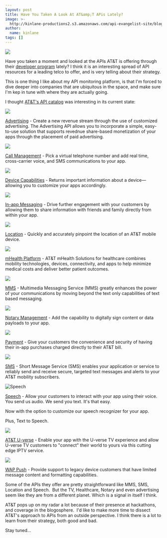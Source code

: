 ```yaml
---
layout: post
title: Have You Taken A Look At AT&amp;T APis Lately?
image: >-
  http://kinlane-productions2.s3.amazonaws.com/api-evangelist-site/blog/att-developer-program-logo.png
author:
  name: kinlane
tags: []
---
```

[![](https://s3.amazonaws.com/kinlane-productions2/api-evangelist/att/att-developer-program-logo.png)](http://developer.att.com/)

Have you taken a moment and looked at the APIs AT&T is offering through their [developer program](http://developer.att.com/) lately? I think it is an interesting spread of API resources for a leading telco to offer, and is very telling about their strategy.

This is one thing I like about my API monitoring platform, is that I'm forced to dive deeper into companies that are ubiquitous in the space, and make sure I'm kep in tune with where they are actually going.

I thought [AT&T's API catalog](https://developer.att.com/developer/basicTemplate.jsp?passedItemId=12500043) was interesting in its current state:

![](http://developer.att.com/home/api/advertising_small.png)

[Advertising](http://developer.att.com/developer/forward.jsp?passedItemId=13400964) - Create a new revenue stream through the use of customized advertising. The Advertising API allows you to incorporate a simple, easy-to-use solution that supports revednue share-based monetization of your apps through the placement of paid advertising.

![](http://developer.att.com/home/api/call_management_small.png)

[Call Management](http://developer.att.com/developer/forward.jsp?passedItemId=12700025) - Pick a virtual telephone number and add real time, cross-carrier voice, and SMS communications to your app.

![](http://developer.att.com/home/api/device_capabilities_small.png)

[Device Capabilities](http://developer.att.com/developer/forward.jsp?passedItemId=12700037) - Returns important information about a device—allowing you to customize your apps accordingly.

![](http://developer.att.com/home/api/in_app_messaging_small.png)

[In-app Messaging](http://developer.att.com/developer/forward.jsp?passedItemId=12700029) - Drive further engagement with your customers by allowing them to share information with friends and family directly from within your app.

![](http://developer.att.com/home/api/location_small.png)

[Location](http://developer.att.com/developer/forward.jsp?passedItemId=12700033) - Quickly and accurately pinpoint the location of an AT&T mobile device.

![](http://developer.att.com/home/api/mhealth_small.png)

[mHealth Platform](https://mhealth.att.com/) - AT&T mHealth Solutions for healthcare combines mobility technologies, devices, connectivity, and apps to help minimize medical costs and deliver better patient outcomes.

![](http://developer.att.com/home/api/mms_small.png)

[MMS](http://developer.att.com/developer/forward.jsp?passedItemId=12700039) - Multimedia Messaging Service (MMS) greatly enhances the power of your communications by moving beyond the text only capabilities of text based messaging.

![](http://developer.att.com/home/api/notary_management_small.png)

[Notary Management](http://developer.att.com/developer/forward.jsp?passedItemId=12700047) - Add the capability to digitally sign content or data payloads to your app.

![](http://developer.att.com/home/api/payment_small.png)

[Payment](http://developer.att.com/developer/forward.jsp?passedItemId=12700035) - Give your customers the convenience and security of having their in-app purchases charged directly to their AT&T bill.

![](http://developer.att.com/home/api/sms_small.png)

[SMS](http://developer.att.com/developer/forward.jsp?passedItemId=12700031) - Short Message Service (SMS) enables your application or service to reliably send and receive secure, targeted text messages and alerts to your AT&T mobility subscribers.

![Speech](http://developer.att.com/home/api/speech_small.png)

[Speech](http://developer.att.com/developer/forward.jsp?passedItemId=12500023) - Allow your customers to interact with your app using their voice. You send us audio. We send you text. It's that easy.   
  
Now with the option to customize our speech recognizer for your app.   
  
Plus, Text to Speech.

![](http://developer.att.com/home/api/UVE_symbol.jpg)

[AT&T U-verse](http://developer.att.com/developer/forward.jsp?passedItemId=12700045) - Enable your app with the U-verse TV experience and allow U-verse TV customers to "connect" their world to yours via this cutting edge IPTV service.

![](http://developer.att.com/home/api/wap_push_small.png)

[WAP Push](http://developer.att.com/developer/forward.jsp?passedItemId=12700041) - Provide support to legacy device customers that have limited message content and formatting capabilities.  
  

Some of the APIs they offer are pretty straightforward like MMS, SMS, Location and Speech.  But the TV, Healthcare, Notary and even advertising seem like they are from a different planet. Which is a signal in itself I think.

AT&T pops up on my radar a lot because of their presence at hackathons, and coverage in the blogosphere.  I'd like to make more time to dissect AT&T's approach to APIs from an outside perspective. I think there is a lot to learn from their strategy, both good and bad.  

Stay tuned...